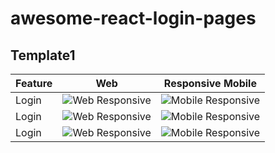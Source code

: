 # awesome-react-login-pages


## Template1

| Feature       | Web                         | Responsive Mobile                         |
|---------------|-----------------------------|-------------------------------|
| Login   | ![Web Responsive](https://github.com/dvird/awesome-react-login-pages/blob/main/template1/screenshot-web.png)  | ![Mobile Responsive](https://github.com/dvird/awesome-react-login-pages/blob/main/template1/screenshot-mobile.png) |
| Login   | ![Web Responsive](https://github.com/dvird/awesome-react-login-pages/blob/main/template2/screenshot-web.png)  | ![Mobile Responsive](https://github.com/dvird/awesome-react-login-pages/blob/main/template2/screenshot-mobile.png) |
| Login   | ![Web Responsive](https://github.com/dvird/awesome-react-login-pages/blob/main/template3/screenshot-web.png)  | ![Mobile Responsive](https://github.com/dvird/awesome-react-login-pages/blob/main/template3/screenshot-mobile.png) |
